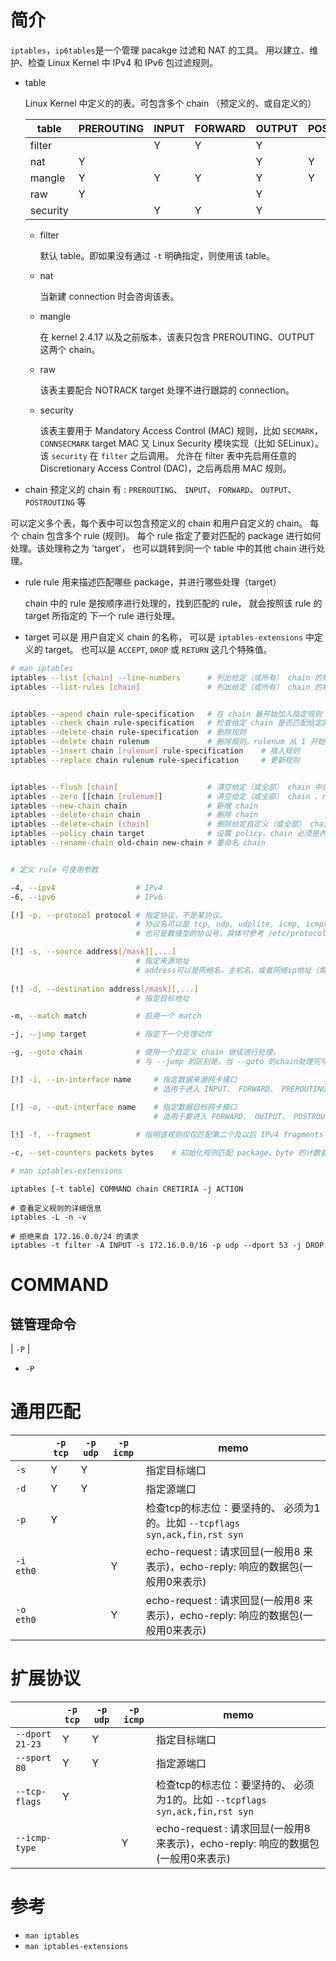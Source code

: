  


# 简介

`iptables`，`ip6tables`是一个管理 pacakge 过滤和 NAT 的工具。
用以建立、维护、检查 Linux Kernel 中 IPv4 和 IPv6 包过滤规则。

* table

    Linux Kernel 中定义的的表。可包含多个 chain （预定义的、或自定义的）
    
    
    |table      |PREROUTING |INPUT  |FORWARD|OUTPUT |POSTROUTING| memo|
    |-----------|-----------|-------|-------|-------|-----------|----|
    |filter     |           | Y     | Y     | Y     |           ||
    |nat        | Y         |       |       | Y     | Y         ||
    |mangle     | Y         | Y     | Y     | Y     | Y         ||
    |raw        | Y         |       |       | Y     |           ||
    |security   |           | Y     | Y     | Y     |           ||
    
    * filter
    
        默认 table。即如果没有通过 `-t` 明确指定，则使用该 table。
        
    * nat
        
        当新建 connection 时会咨询该表。
        
    * mangle
    
        在 kernel 2.4.17 以及之前版本，该表只包含 PREROUTING、OUTPUT 这两个 chain。
    
    * raw
        
        该表主要配合 NOTRACK target 处理不进行跟踪的 connection。
        
    * security
    
        该表主要用于 Mandatory Access Control (MAC) 规则，比如 `SECMARK`，`CONNSECMARK` target
        MAC 又 Linux Security 模块实现（比如 SELinux）。该 `security` 在 `filter` 之后调用。
        允许在 filter 表中先启用任意的 Discretionary Access Control (DAC)，之后再启用 MAC 规则。
          
    
* chain 
    预定义的 chain 有 : `PREROUTING`、 `INPUT`、 `FORWARD`、 `OUTPUT`、 `POSTROUTING` 等
    
    
可以定义多个表，每个表中可以包含预定义的 chain 和用户自定义的 chain。
每个 chain 包含多个 rule (规则)。
每个 rule 指定了要对匹配的 package 进行如何处理。该处理称之为 'target'，
也可以跳转到同一个 table 中的其他 chain 进行处理。




* rule
    rule 用来描述匹配哪些 package，并进行哪些处理（target）

    chain 中的 rule 是按顺序进行处理的，找到匹配的 rule，
    就会按照该 rule 的 target 所指定的 下一个 rule 进行处理。

* target
   可以是 用户自定义 chain 的名称，
   可以是 `iptables-extensions` 中定义的 target。
   也可以是 `ACCEPT`, `DROP` 或 `RETURN` 这几个特殊值。

```bash
# man iptables
iptables --list [chain] --line-numbers      # 列出给定（或所有） chain 的规则详情（按 chain 分组显示）
iptables --list-rules [chain]               # 列出给定（或所有） chain 的规则详情（不分组）


iptables --apend chain rule-specification   # 在 chain 最开始加入指定规则
iptables --check chain rule-specification   # 检查给定 chain 是否匹配给定的规则
iptables --delete chain rule-specification  # 删除规则
iptables --delete chain rulenum             # 删除规则。rulenum 从 1 开始
iptables --insert chain [rulenum] rule-specification    # 插入规则
iptables --replace chain rulenum rule-specification     # 更新规则


iptables --flush [chain]                    # 清空给定（或全部） chain 中的 rule
iptables --zero [[chain [rulenum]]          # 清空给定（或全部） chain 、rule 的 package 或 byte 的计数器。
iptables --new-chain chain                  # 新增 chain
iptables --delete-chain chain               # 删除 chain
iptables --delete-chain [chain]             # 删除给定自定义（或全部） chain，前提该 chain 必须未被使用，且为空。
iptables --policy chain target              # 设置 policy。chain 必须是內建的，target 不能是內建或自定义的 chain
iptables --rename-chain old-chain new-chain # 重命名 chain


# 定义 rule 可使用参数

-4, --ipv4                  # IPv4
-6, --ipv6                  # IPv6

[!] -p, --protocol protocol # 指定协议，不是某协议。
                            # 协议名可以是 tcp, udp, udplite, icmp, icmpv6, esp, ah, sctp, mh, all
                            # 也可是数值型的协议号，具体可参考 /etc/protocols

[!] -s, --source address[/mask][,...] 
                            # 指定来源地址
                            # address可以是网络名，主机名，或者网络ip地址（需要指定 /mask)、或普通IP地址
                            
[!] -d, --destination address[/mask][,...]
                            # 指定目标地址

-m, --match match           # 启用一个 match

-j, --jump target           # 指定下一个处理动作

-g, --goto chain            # 使用一个自定义 chain 继续进行处理。
                            # 与 --jump 的区别是，当 --goto 的chain处理完毕后，还会回到该 chain 继续处理。（像方法调用）

[!] -i, --in-interface name     # 指定数据来源网卡接口
                                # 适用于进入 INPUT、 FORWARD、 PREROUTING 的数据

[!] -o, --out-interface name    # 指定数据目标网卡接口
                                # 适用于要进入 FORWARD、 OUTPUT、 POSTROUTING 的数据
    
[!] -f, --fragment          # 指明该规则仅仅匹配第二个及以后 IPv4 fragments of fragmented packets。

-c, --set-counters packets bytes    # 初始化规则匹配 package、byte 的计数器

# man iptables-extensions
```




 




```bahs
iptables [-t table] COMMAND chain CRETIRIA -j ACTION

# 查看定义规则的详细信息
iptables -L -n -v

# 拒绝来自 172.16.0.0/24 的请求 
iptables -t filter -A INPUT -s 172.16.0.0/16 -p udp --dport 53 -j DROP
```
# COMMAND




## 链管理命令

| `-P` |


* `-P`

# 通用匹配

|           |`-p tcp` |`-p udp` |`-p icmp`|memo|
|-----------|---------|---------|---------|---|
|`-s`       | Y       | Y       |         |指定目标端口|
|`-d`       | Y       | Y       |         |指定源端口|
|`-p`       | Y       |         |         |检查tcp的标志位：要坚持的、 必须为1的。比如 `--tcpflags syn,ack,fin,rst syn`|
|`-i eth0`  |         |         | Y       |echo-request : 请求回显(一般用8 来表示)，echo-reply: 响应的数据包(一般用0来表示) |
|`-o eth0`  |         |         | Y       |echo-request : 请求回显(一般用8 来表示)，echo-reply: 响应的数据包(一般用0来表示) |




# 扩展协议

|               |`-p tcp` |`-p udp` |`-p icmp`|memo|
|---------------|---------|---------|---------|---|
|`--dport 21-23`| Y       | Y       |         |指定目标端口|
|`--sport 80`   | Y       | Y       |         |指定源端口|
|`--tcp-flags`  | Y       |         |         |检查tcp的标志位：要坚持的、 必须为1的。比如 `--tcpflags syn,ack,fin,rst syn`|
|`--icmp-type`  |         |         | Y       |echo-request : 请求回显(一般用8 来表示)，echo-reply: 响应的数据包(一般用0来表示) |


# 参考

* `man iptables`
* `man iptables-extensions`